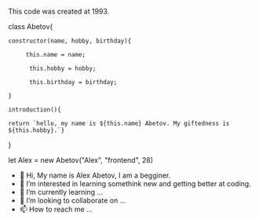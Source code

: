 This code was created at 1993.

class Abetov{

    constructor(name, hobby, birthday){	
    
 	     this.name = name;
         
          this.hobby = hobby;
          
          this.birthday = birthday;  
          
    }
    
    introduction(){
    
    return `hello, my name is ${this.name} Abetov. My giftedness is ${this.hobby}.`}
    
}

let Alex = new Abetov("Alex", "frontend", 28)


- 👋 Hi, My name is Alex Abetov, I am a begginer.
- 👀 I’m interested in learning somethink new and getting better at coding.
- 🌱 I’m currently learning ...
- 💞️ I’m looking to collaborate on ...
- 📫 How to reach me ...

<!---
AlexAbS1993/AlexAbS1993 is a ✨ special ✨ repository because its `README.md` (this file) appears on your GitHub profile.
You can click the Preview link to take a look at your changes.
--->
